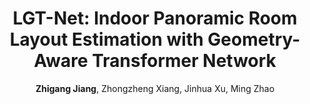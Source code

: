 ---
title: "LGT-Net: Indoor Panoramic Room Layout Estimation with Geometry-Aware Transformer Network"
collection: publications
conf: IEEE/CVF Conference on Computer Vision and Pattern Recognition
conf_shortname: CVPR
year: 2022
author: <b>Zhigang Jiang</b>, Zhongzheng Xiang, Jinhua Xu, Ming Zhao
teaser: LGTNet.gif
paperurl: https://openaccess.thecvf.com/content/CVPR2022/html/Jiang_LGT-Net_Indoor_Panoramic_Room_Layout_Estimation_With_Geometry-Aware_Transformer_Network_CVPR_2022_paper.html
codeurl: https://github.com/zhigangjiang/LGT-Net
demourl: https://huggingface.co/spaces/zhigangjiang/3D-Room-Layout-Estimation_LGT-Net
---